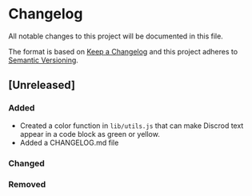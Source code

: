 # Changelog

All notable changes to this project will be documented in this file.

The format is based on [Keep a Changelog](http://keepachangelog.com/en/1.0.0/)
and this project adheres to [Semantic Versioning](http://semver.org/spec/v2.0.0.html).

## [Unreleased]

### Added

- Created a color function in `lib/utils.js` that can make Discrod text appear
  in a code block as green or yellow.
- Added a CHANGELOG.md file

### Changed

### Removed

[0.0.1]: https://github.com/coolfriends/coolfriends/compare/HEAD
